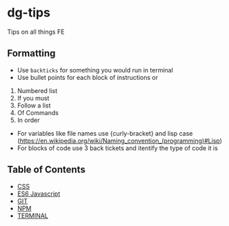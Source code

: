 # dg-tips
Tips on all things FE

## Formatting
* Use `backticks` for something you would run in terminal
* Use bullet points for each block of instructions or
1. Numbered list
2. If you must
3. Follow a list 
4. Of Commands
5. In order
* For variables like file names use {curly-bracket} and lisp case (https://en.wikipedia.org/wiki/Naming_convention_(programming)#Lisp)
* For blocks of code use 3 back tickets and itentify the type of code it is

## Table of Contents
* [CSS](/CSS/README.md)
* [ES6 Javascript](/JS/README.md)
* [GIT](/GIT/README.md)
* [NPM](/NPM/README.md)
* [TERMINAL](/TERMINAL/README.md)
